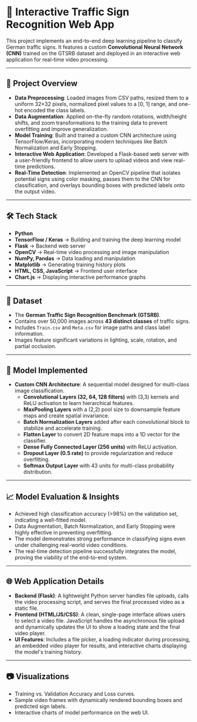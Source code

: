 # 🚦 Interactive Traffic Sign Recognition Web App

This project implements an end-to-end deep learning pipeline to classify German traffic signs. It features a custom **Convolutional Neural Network (CNN)** trained on the GTSRB dataset and deployed in an interactive web application for real-time video processing.

---

## 📌 Project Overview
- **Data Preprocessing**: Loaded images from CSV paths, resized them to a uniform 32×32 pixels, normalized pixel values to a [0, 1] range, and one-hot encoded the class labels.
- **Data Augmentation**: Applied on-the-fly random rotations, width/height shifts, and zoom transformations to the training data to prevent overfitting and improve generalization.
- **Model Training**: Built and trained a custom CNN architecture using TensorFlow/Keras, incorporating modern techniques like Batch Normalization and Early Stopping.
- **Interactive Web Application**: Developed a Flask-based web server with a user-friendly frontend to allow users to upload videos and view real-time predictions.
- **Real-Time Detection**: Implemented an OpenCV pipeline that isolates potential signs using color masking, passes them to the CNN for classification, and overlays bounding boxes with predicted labels onto the output video.

---

## 🛠️ Tech Stack
- **Python**
- **TensorFlow / Keras** → Building and training the deep learning model
- **Flask** → Backend web server
- **OpenCV** → Real-time video processing and image manipulation
- **NumPy, Pandas** → Data loading and manipulation
- **Matplotlib** → Generating training history plots
- **HTML, CSS, JavaScript** → Frontend user interface
- **Chart.js** → Displaying interactive performance graphs

---

## 📂 Dataset
- The **German Traffic Sign Recognition Benchmark (GTSRB)**.
- Contains over 50,000 images across **43 distinct classes** of traffic signs.
- Includes `Train.csv` and `Meta.csv` for image paths and class label information.
- Images feature significant variations in lighting, scale, rotation, and partial occlusion.

---

## 🤖 Model Implemented
- **Custom CNN Architecture**: A sequential model designed for multi-class image classification.
  - **Convolutional Layers (32, 64, 128 filters)** with (3,3) kernels and ReLU activation to learn hierarchical features.
  - **MaxPooling Layers** with a (2,2) pool size to downsample feature maps and create spatial invariance.
  - **Batch Normalization Layers** added after each convolutional block to stabilize and accelerate training.
  - **Flatten Layer** to convert 2D feature maps into a 1D vector for the classifier.
  - **Dense Fully Connected Layer (256 units)** with ReLU activation.
  - **Dropout Layer (0.5 rate)** to provide regularization and reduce overfitting.
  - **Softmax Output Layer** with 43 units for multi-class probability distribution.

---

## 📈 Model Evaluation & Insights
- Achieved high classification accuracy (>98%) on the validation set, indicating a well-fitted model.
- Data Augmentation, Batch Normalization, and Early Stopping were highly effective in preventing overfitting.
- The model demonstrates strong performance in classifying signs even under challenging real-world video conditions.
- The real-time detection pipeline successfully integrates the model, proving the viability of the end-to-end system.

---

## 🌐 Web Application Details
- **Backend (Flask)**: A lightweight Python server handles file uploads, calls the video processing script, and serves the final processed video as a static file.
- **Frontend (HTML/JS/CSS)**: A clean, single-page interface allows users to select a video file. JavaScript handles the asynchronous file upload and dynamically updates the UI to show a loading state and the final video player.
- **UI Features**: Includes a file picker, a loading indicator during processing, an embedded video player for results, and interactive charts displaying the model's training history.

---

## 📷 Visualizations
- Training vs. Validation Accuracy and Loss curves.
- Sample video frames with dynamically rendered bounding boxes and predicted sign labels.
- Interactive charts of model performance on the web UI.
